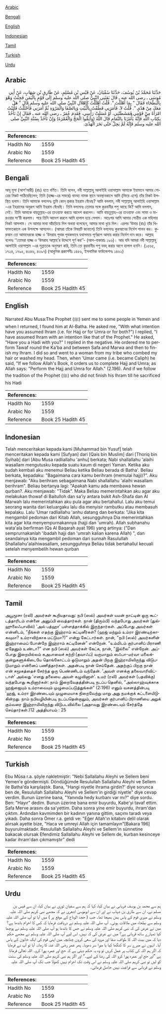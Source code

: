 [Arabic](#arabic)

[Bengali](#bengali)

[English](#english)

[Indonesian](#indonesian)

[Tamil](#tamil)

[Turkish](#turkish)

[Urdu](#urdu)

## Arabic


<div dir="rtl" lang="ar" style={{fontSize:'larger',backgroundColor:'#f8f9fa',padding:20}}>
حَدَّثَنَا مُحَمَّدُ بْنُ يُوسُفَ، حَدَّثَنَا سُفْيَانُ، عَنْ قَيْسِ بْنِ مُسْلِمٍ، عَنْ طَارِقِ بْنِ شِهَابٍ، عَنْ أَبِي مُوسَى ـ رضى الله عنه ـ قَالَ بَعَثَنِي النَّبِيُّ صلى الله عليه وسلم إِلَى قَوْمٍ بِالْيَمَنِ فَجِئْتُ وَهْوَ بِالْبَطْحَاءِ فَقَالَ ‏"‏ بِمَا أَهْلَلْتَ ‏"‏‏.‏ قُلْتُ أَهْلَلْتُ كَإِهْلاَلِ النَّبِيِّ صلى الله عليه وسلم قَالَ ‏"‏ هَلْ مَعَكَ مِنْ هَدْىٍ ‏"‏‏.‏ قُلْتُ لاَ‏.‏ فَأَمَرَنِي فَطُفْتُ بِالْبَيْتِ وَبِالصَّفَا وَالْمَرْوَةِ ثُمَّ أَمَرَنِي فَأَحْلَلْتُ فَأَتَيْتُ امْرَأَةً مِنْ قَوْمِي فَمَشَطَتْنِي، أَوْ غَسَلَتْ رَأْسِي، فَقَدِمَ عُمَرُ ـ رضى الله عنه ـ فَقَالَ إِنْ نَأْخُذْ بِكِتَابِ اللَّهِ فَإِنَّهُ يَأْمُرُنَا بِالتَّمَامِ قَالَ اللَّهُ ‏(‏وَأَتِمُّوا الْحَجَّ وَالْعُمْرَةَ‏)‏ وَإِنْ نَأْخُذْ بِسُنَّةِ النَّبِيِّ صلى الله عليه وسلم فَإِنَّهُ لَمْ يَحِلَّ حَتَّى نَحَرَ الْهَدْىَ‏.‏
</div>
<div style={{backgroundColor:'#f8f9fa',padding:20, marginBottom: 10}}><table> <thead> <tr> <th>References:</th> <th></th> </tr> </thead> <tbody><tr><td>Hadith No</td><td>1559</td></tr><tr><td>Arabic No</td><td>1559</td></tr><tr><td>Reference</td><td>Book 25 Hadith 45</td></tr></tbody></table></div>

## Bengali


<div dir="ltr" lang="bn" style={{fontSize:'larger',backgroundColor:'#f8f9fa',padding:20}}>
আবূ মূসা (আশ‘আরী) (রাঃ) হতে বর্ণিত। তিনি বলেন, নবী সাল্লাল্লাহু আলাইহি ওয়াসাল্লাম আমাকে ইয়ামানে আমার গোত্রের নিকট পাঠিয়েছিলেন; তিনি (হাজ্জ-এর সফরে) বাত্হা নামক স্থানে অবস্থানকালে আমি (ফিরে এসে) তাঁর নিকট উপস্থিত হলাম। তিনি আমাকে বললেনঃ তুমি কোন্ প্রকার ইহরাম বেঁধেছ? আমি বললাম, নবী সাল্লাল্লাহু আলাইহি ওয়াসাল্লাম -এর ইহরামের অনুরূপ আমি ইহরাম বেঁধেছি। তিনি বললেনঃ তোমার সঙ্গে কুরবানীর পশু আছে কি? আমি বললাম, নেই। তিনি আমাকে বায়তুল্লাহ-এর তাওয়াফ করতে আদেশ করলেন। আমি বায়তুল্লাহ-এর তাওয়াফ এবং সাফা ও মারওয়ার সা‘য়ী করলাম। পরে তিনি আদেশ করলে আমি হালাল হয়ে গেলাম। অতঃপর আমি আমার গোত্রীয় এক মহিলার নিকট আসলাম। সে আমার মাথা আঁচড়িয়ে দিল অথবা বলেছেন, আমার মাথা ধুয়ে দিল। এরপর ‘উমার (রাঃ) তাঁর খিফাফতকালে এক উপলক্ষে আসলেন। (আমরা তাঁকে বিষয়টি জানালে) তিনি বললেনঃ কুরআনের নির্দেশ পালন কর। কুরআন তো আমাদেরকে হাজ্জ ও ‘উমরাহ পৃথক পৃথকভাবে যথাসময়ে পূর্ণরূপে আদায় করার নির্দেশ দান করে। আল্লাহ বলেনঃ ‘‘তোমরা হাজ্জ ও ‘উমরাহ আল্লাহ’র উদ্দেশে পূর্ণ কর’’- (আল-বাকারাঃ ১৯৬)। আর যদি আমরা নবী সাল্লাল্লাহু আলাইহি ওয়াসাল্লাম -এর সুন্নাতকে অনুসরণ করি, তিনি তো কুরবানীর পশু যবহ্ করার আগে হালাল হননি। (১৫৬৫, ১৭২৪, ১৭৯৫, ৪৩৪৬, ৪৩৯৭) (আধুনিক প্রকাশনীঃ ১৪৫৬, ইসলামিক ফাউন্ডেশনঃ ১৪৬২)
</div>
<div style={{backgroundColor:'#f8f9fa',padding:20, marginBottom: 10}}><table> <thead> <tr> <th>References:</th> <th></th> </tr> </thead> <tbody><tr><td>Hadith No</td><td>1559</td></tr><tr><td>Arabic No</td><td>1559</td></tr><tr><td>Reference</td><td>Book 25 Hadith 45</td></tr></tbody></table></div>

## English


<div dir="ltr" lang="en" style={{fontSize:'larger',backgroundColor:'#f8f9fa',padding:20}}>
Narrated Abu Musa:The Prophet (ﷺ) sent me to some people in Yemen and when I returned, I found him at Al-Batha. He asked me, "With what intention have you assumed Ihram (i.e. for Hajj or for Umra or for both?") I replied, "I have assumed Ihram with an intention like that of the Prophet." He asked, "Have you a Hadi with you?" I replied in the negative. He ordered me to perform Tawaf round the Ka'ba and between Safa and Marwa and then to finish my Ihram. I did so and went to a woman from my tribe who combed my hair or washed my head. Then, when 'Umar came (i.e. became Caliph) he said, "If we follow Allah's Book, it orders us to complete Hajj and Umra; as Allah says: "Perform the Hajj and Umra for Allah." (2.196). And if we follow the tradition of the Prophet (ﷺ) who did not finish his Ihram till he sacrificed his Hadi
</div>
<div style={{backgroundColor:'#f8f9fa',padding:20, marginBottom: 10}}><table> <thead> <tr> <th>References:</th> <th></th> </tr> </thead> <tbody><tr><td>Hadith No</td><td>1559</td></tr><tr><td>Arabic No</td><td>1559</td></tr><tr><td>Reference</td><td>Book 25 Hadith 45</td></tr></tbody></table></div>

## Indonesian


<div dir="ltr" lang="id" style={{fontSize:'larger',backgroundColor:'#f8f9fa',padding:20}}>
Telah menceritakan kepada kami [Muhammad bin Yusuf] telah menceritakan kepada kami [Sufyan] dari [Qais bin Muslim] dari [Thoriq bin Syihab] dari [Abu Musa radliallahu 'anhu] berkata; Nabi shallallahu 'alaihi wasallam mengutusku kepada suatu kaum di negeri Yaman. Ketika aku sudah kembali aku menemui Beliau ketika Beliau berada di Batha'. Beliau berkata, kepadaku: "Bagaimana cara kamu berihram (memulai hajji)?". Aku menjawab: "Aku berihram sebagaimana Nabi shallallahu 'alaihi wasallam berihram". Beliau bertanya lagi: "Apakah kamu ada membawa hewan qurban?. Aku menjawab: "Tidak". Maka Beliau memerintahkan aku agar aku melakukan thowaf di Baitulloh dan sa'iy antara bukit Ash-Shafa dan Al Marwah lalu memerintahkan aku pula agar aku bertahallul. Lalu aku temui seorang wanita dari keluargaku lalu dia menyisir rambutku atau membasuh kepalaku. Lalu 'Umar radliallahu 'anhu datang dan berkata: "Jika kita mengambil pedoman dari Kitab Allah, sesungguhnya Dia memerintahkan kita agar kita menyempurnakannya (hajji dan 'umrah). Allah subhanahu wata'ala berfirman (Qs Al Baqarah ayat 196) yang artinya: ("Dan semprurnakanlah 'ibadah hajji dan 'umrah kalian karena Allah) ", dan seandainya kita mengambil pedoman dari sunnah Rasulullah Shallallahu'alaihiwasallam, sesungguhnya Beliau tidak bertahallul kecuali setelah menyembelih hewan qurban
</div>
<div style={{backgroundColor:'#f8f9fa',padding:20, marginBottom: 10}}><table> <thead> <tr> <th>References:</th> <th></th> </tr> </thead> <tbody><tr><td>Hadith No</td><td>1559</td></tr><tr><td>Arabic No</td><td>1559</td></tr><tr><td>Reference</td><td>Book 25 Hadith 45</td></tr></tbody></table></div>

## Tamil


<div dir="ltr" lang="ta" style={{fontSize:'larger',backgroundColor:'#f8f9fa',padding:20}}>
அபூமூசா (ரலி) அவர்கள் கூறியதாவது: நபி (ஸல்) அவர்கள் யமன் நாட்டின் ஒரு கூட்டத்தாரிடம் என்னை அனுப்பி வைத்தார்கள். நான் (திரும்பி) வந்தபோது அவர்கள் (துல்ஹுலைஃபாவில்) ‘அல் பத்ஹா’ பள்ளத்தாக்கில் இருந்தார்கள். அப்போது அவர்கள் என்னிடம், “நீங்கள் எதற்கு இஹ்ராம் கட்டினீர்கள்? (ஹஜ் மற்றும் உம்ரா இரண்டிற்காகவுமா? உம்ராவிற்காக மட்டுமா?)” என்று கேட்டார்கள். நான், “நபி (ஸல்) அவர்களின் இஹ்ராமைப் போன்றே இஹ்ராம் கட்டினேன்” என்றேன். “உம்மிடம் குர்பானிப் பிராணி ஏதேனும் உண்டா?” என நபி (ஸல்) அவர்கள் கேட்க, நான், “இல்லை” என்றேன். அப்போது இறையில்லம் கஅபாவைச் சுற்றி (தவாஃப்) வருமாறும் ஸஃபா-மர்வா மலைக்குன்றுகளுக்கிடையே தொங்கோட்டம் ஓடுமாறும் அதன் பிறகு இஹ்ராமிலிருந்து விடுபடுமாறும் என்னைப் பணித்தார்கள். அதன்படி நான் செய்தேன். அதற்குப் பிறகு நான் என் சமூகத்தைச் சேர்ந்த ஒரு பெண்ணிடம் வந்தேன். ‘அவள் எனக்கு தலைவாரிவிட்டாள்’ அல்லது ‘எனது தலையை அவள் கழுவினாள்’. உமர் (ரலி) அவர்கள் (பதவிக்கு) வந்தபோது கூறினார்கள்: நாம் இறைவேதத்தின்படி நடப்ப தெனில், “அல்லாஹ்வுக்காக ஹஜ்ஜையும் உம்ராவையும் முழுமைப்படுத்துங்கள்” (2:196) எனும் வசனத்தின்படி ‘ஹஜ், உம்ரா இரண்டையும் முழுமையாக நிறைவேற்று மாறு அது நமக்குக் கட்டளையிடுகின்றது. நாம் நபிவழியின்படி நடப்பதென்றாலும், அவர்கள் குர்பானிப் பிராணியை அறுக் கும்வரை இஹ்ராமிலிருந்து விடுபடவில்லை (அதாவது இரண்டையும் சேர்த்தே செய்தார்கள்.)12 அத்தியாயம் : 25
</div>
<div style={{backgroundColor:'#f8f9fa',padding:20, marginBottom: 10}}><table> <thead> <tr> <th>References:</th> <th></th> </tr> </thead> <tbody><tr><td>Hadith No</td><td>1559</td></tr><tr><td>Arabic No</td><td>1559</td></tr><tr><td>Reference</td><td>Book 25 Hadith 45</td></tr></tbody></table></div>

## Turkish


<div dir="ltr" lang="tr" style={{fontSize:'larger',backgroundColor:'#f8f9fa',padding:20}}>
Ebu Mûsa r.a. şöyle nakletmiştir: "Nebi Sallallahu Aleyhi ve Sellem beni Yemen'e göndermişti. Döndüğüm­de Resulullah Sallallahu Aleyhi ve Sellem ile Batha'da karşılaştık. Bana, "Hangi niyetle ihrama girdin?' diye sorunca ben de, Resulullah Sallallahu Aleyhi ve Sellem'in girdiği niyetle" diye cevap verdim. Bunun üzerine bana, "Yanında hedy kurbanı var mı?" diye sordu. Ben: "Hayır" dedim. Bunun üzerine bana emir buyurdu, Kabe'yi tavaf ettim. Safa Merve arasını da sa'yettim. Daha sonra yine emir buyurdu, ihram'dan çıktım. Ardından kavmimden bir kadının yanına gittim, saçımı taradı veya yıkadı. Daha sonra Ömer r.a. geldi ve: "Eğer Allah'ın kitabını delil olarak alırsak ayette bize, "Haca ve umreyi Allah için tamamlayın"[Bakara 196] buyurulmaktadır. Resulullah Sallallahu Aleyhi ve Sellem'in sünnetine bakacak olursak Efendimiz Sallallahu Aleyhi ve Sellem de, kurban kesinceye kadar ihram'dan çıkmamıştır" dedi
</div>
<div style={{backgroundColor:'#f8f9fa',padding:20, marginBottom: 10}}><table> <thead> <tr> <th>References:</th> <th></th> </tr> </thead> <tbody><tr><td>Hadith No</td><td>1559</td></tr><tr><td>Arabic No</td><td>1559</td></tr><tr><td>Reference</td><td>Book 25 Hadith 45</td></tr></tbody></table></div>

## Urdu


<div dir="rtl" lang="ur" style={{fontSize:'larger',backgroundColor:'#f8f9fa',padding:20}}>
ہم سے محمد بن یوسف فریابی نے بیان کیا، کہا کہ ہم سے سفیان ثوری نے بیان کیا، ان سے قیس بن مسلم نے، ان سے طارق بن شہاب نے اور ان سے ابوموسیٰ اشعری نے کہ مجھے نبی کریم صلی اللہ علیہ وسلم نے میری قوم کے پاس یمن بھیجا تھا۔ جب ( حجۃ الوداع کے موقع پر ) میں آیا تو آپ صلی اللہ علیہ وسلم سے بطحاء میں ملاقات ہوئی۔ آپ صلی اللہ علیہ وسلم نے دریافت فرمایا کہ کس کا احرام باندھا ہے؟ میں نے عرض کی کہ نبی کریم صلی اللہ علیہ وسلم نے جس کا باندھا ہو آپ صلی اللہ علیہ وسلم نے پوچھا کیا تمہارے ساتھ قربانی ہے؟ میں نے عرض کی کہ نہیں، اس لیے آپ صلی اللہ علیہ وسلم نے مجھے حکم دیا کہ میں بیت اللہ کا طواف، صفا اور مروہ کی سعی کروں چنانچہ میں اپنی قوم کی ایک خاتون کے پاس آیا۔ انہوں نے میرے سر کا کنگھا کیا یا میرا سر دھویا۔ پھر عمر رضی اللہ عنہ کا زمانہ آیا تو آپ نے فرمایا کہ اگر ہم اللہ کی کتاب پر عمل کریں تو وہ یہ حکم دیتی ہے کہ حج اور عمرہ پورا کرو۔ اللہ تعالیٰ فرماتا ہے ”اور حج اور عمرہ پورا کرو اللہ کی رضا کے لیے۔“ اور اگر ہم نبی کریم صلی اللہ علیہ وسلم کی سنت کو لیں تو نبی کریم صلی اللہ علیہ وسلم نے اس وقت تک احرام نہیں کھولا جب تک آپ صلی اللہ علیہ وسلم نے قربانی سے فراغت نہیں حاصل فرمائی۔
</div>
<div style={{backgroundColor:'#f8f9fa',padding:20, marginBottom: 10}}><table> <thead> <tr> <th>References:</th> <th></th> </tr> </thead> <tbody><tr><td>Hadith No</td><td>1559</td></tr><tr><td>Arabic No</td><td>1559</td></tr><tr><td>Reference</td><td>Book 25 Hadith 45</td></tr></tbody></table></div>